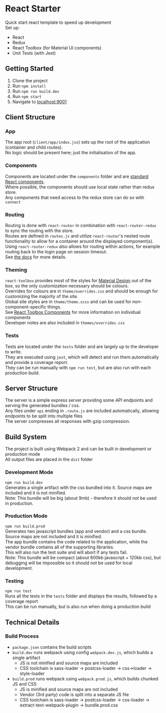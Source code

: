 # React Starter
 Quick start react template to speed up development  
 Set up:
 * React
 * Redux
 * React Toolbox (for Material UI components)
 * Unit Tests (with Jest)
 
## Getting Started
 1. Clone the project
 2. Run `npm install`
 3. Run `npm run build.dev`
 4. Run `npm start`
 5. Navigate to [localhost:9001](http://localhost:9001)

## Client Structure
  ### App  
   The app root (`client/app/index.jsx`) sets up the root of the application (container and child routes).  
   No logic should be present here; just the initialisation of the app.  
  ### Components  
   Components are located under the `components` folder and are [standard React components](https://facebook.github.io/react/docs/react-component.html).  
   Where possible, the components should use local state rather than redux store.  
   Any components that need access to the redux store can do so with `connect`
  ### Routing  
   Routing is done with `react-router` in combination with `react-router-redux` to sync the routing with the store.  
   Routes are defined in `routes.js` and utilize `react-router`'s nested route functionality to allow for a container around the displayed component(s).  
   Using `react-router-redux` also allows for routing within actions, for example routing back to the login page on session timeout.  
   See [the docs](https://github.com/reactjs/react-router-redux) for more details.  
  ### Theming
   `react-toolbox` provides most of the styles for [Material Design](https://material.io/guidelines/) out of the box, so the only customization necessary should be colours.  
   Overrides for colours are in `theme/overrides.css` and should be enough for customizing the majority of the site.  
   Global site styles are in `theme/theme.scss` and can be used for non-component-specific things.  
   See [React Toolbox Components](http://react-toolbox.com/#/components) for more information on individual components  
   Developer notes are also included in `themes/overrides.css`  
  ### Tests
   Tests are located under the `tests` folder and are largely up to the developer to write.  
   They are executed using `jest`, which will detect and run them automatically and provide a coverage report.  
   They can be run manually with `npm run test`, but are also run with each production build.  
## Server Structure
 The server is a simple express server providing some API endpoints and serving the generated bundles / css.  
 Any files under `api` ending in `.route.js` are included automatically, allowing endpoints to be split into multiple files  
 The server compresses all responses with gzip compression.  
## Build System
 The project is built using Webpack 2 and can be built in development or production mode  
 All output files are placed in the `dist` folder
 ### Development Mode
  `npm run build.dev`  
  Generates a single artifact with the css bundled into it. Source maps are included and it is not minified.  
  Note: This bundle will be big (about 9mb) - therefore it should _not_ be used in production.
 ### Production Mode
  `npm run build.prod`  
  Generates two javascript bundles (app and vendor) and a css bundle. Source maps are not included and it is minified.  
  The app bundle contains the code related to the application, while the vendor bundle contains all of the supporting libraries.  
  This will also run the test suite and will abort if any tests fail.  
  Note: This bundle will be compact (about 600kb javascript + 120kb css), but debugging will be impossible so it should not be used for local development.  
  ### Testing
  `npm run test`  
  Runs all the tests in the `tests` folder and displays the results, followed by a coverage report  
  This can be run manually, but is also run when doing a production build
## Technical Details
 ### Build Process
 * `package.json` contains the build scripts
 * `build.dev` runs webpack using config `webpack.dev.js`, which builds a single artifact
   * JS is not minified and source maps are included
   * CSS toolchain is sass-loader -> postcss-loader -> css->loader -> style-loader
 * `build.prod` runs webpack using `webpack.prod.js`, which builds chunked JS and CSS
   * JS is minified and source maps are not included
   * Vendor (3rd party) code is split into a separate JS file  
   * CSS toolchain is sass-loader -> postcss-loader -> css-loader -> extract-text-webpack-plugin -> bundle.prod.css
